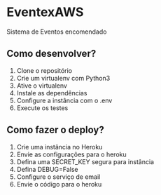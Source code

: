 # EventexAWS

Sistema de Eventos encomendado

## Como desenvolver?

1. Clone o repositório
2. Crie um virtualenv com Python3
3. Ative o virtualenv
4. Instale as dependências
5. Configure a instância com o .env
6. Execute os testes

## Como fazer o deploy?
1. Crie uma instância no Heroku
2. Envie as configurações para o heroku
3. Defina uma SECRET_KEY segura para instância
4. Defina DEBUG=False
5. Configure o serviço de email
6. Envie o código para o heroku
